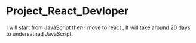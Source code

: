 # Project_React_Devloper
I will start from JavaScript  then i move to react , It will take around 20 days to undersatnad JavaScript.
